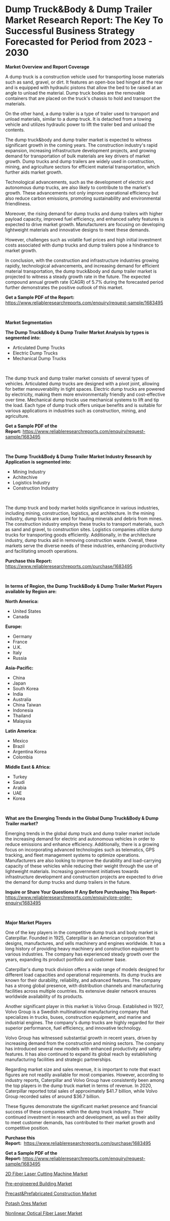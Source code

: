 <p><h1>Dump Truck&Body & Dump Trailer Market Research Report: The Key To Successful Business Strategy Forecasted for Period from 2023 - 2030</h1></p><p><strong>Market Overview and Report Coverage</strong></p>
<p><p>A dump truck is a construction vehicle used for transporting loose materials such as sand, gravel, or dirt. It features an open-box bed hinged at the rear and is equipped with hydraulic pistons that allow the bed to be raised at an angle to unload the material. Dump truck bodies are the removable containers that are placed on the truck's chassis to hold and transport the materials.</p><p>On the other hand, a dump trailer is a type of trailer used to transport and unload materials, similar to a dump truck. It is detached from a towing vehicle and utilizes hydraulic power to lift the trailer bed and unload the contents.</p><p>The dump truck&body and dump trailer market is expected to witness significant growth in the coming years. The construction industry's rapid expansion, increasing infrastructure development projects, and growing demand for transportation of bulk materials are key drivers of market growth. Dump trucks and dump trailers are widely used in construction, mining, and agriculture sectors for efficient material transportation, which further aids market growth.</p><p>Technological advancements, such as the development of electric and autonomous dump trucks, are also likely to contribute to the market's growth. These advancements not only improve operational efficiency but also reduce carbon emissions, promoting sustainability and environmental friendliness.</p><p>Moreover, the rising demand for dump trucks and dump trailers with higher payload capacity, improved fuel efficiency, and enhanced safety features is expected to drive market growth. Manufacturers are focusing on developing lightweight materials and innovative designs to meet these demands.</p><p>However, challenges such as volatile fuel prices and high initial investment costs associated with dump trucks and dump trailers pose a hindrance to market growth.</p><p>In conclusion, with the construction and infrastructure industries growing rapidly, technological advancements, and increasing demand for efficient material transportation, the dump truck&body and dump trailer market is projected to witness a steady growth rate in the future. The expected compound annual growth rate (CAGR) of 5.7% during the forecasted period further demonstrates the positive outlook of this market.</p></p>
<p><strong>Get a Sample PDF of the Report:</strong> <a href="https://www.reliableresearchreports.com/enquiry/request-sample/1683495">https://www.reliableresearchreports.com/enquiry/request-sample/1683495</a></p>
<p>&nbsp;</p>
<p><strong>Market Segmentation</strong></p>
<p><strong>The Dump Truck&Body & Dump Trailer Market Analysis by types is segmented into:</strong></p>
<p><ul><li>Articulated Dump Trucks</li><li>Electric Dump Trucks</li><li>Mechanical Dump Trucks</li></ul></p>
<p>&nbsp;</p>
<p><p>The dump truck and dump trailer market consists of several types of vehicles. Articulated dump trucks are designed with a pivot joint, allowing for better maneuverability in tight spaces. Electric dump trucks are powered by electricity, making them more environmentally friendly and cost-effective over time. Mechanical dump trucks use mechanical systems to lift and tip the load. Each type of dump truck offers unique benefits and is suitable for various applications in industries such as construction, mining, and agriculture.</p></p>
<p><strong>Get a Sample PDF of the Report:</strong>&nbsp;<a href="https://www.reliableresearchreports.com/enquiry/request-sample/1683495">https://www.reliableresearchreports.com/enquiry/request-sample/1683495</a></p>
<p>&nbsp;</p>
<p><strong>The Dump Truck&Body & Dump Trailer Market Industry Research by Application is segmented into:</strong></p>
<p><ul><li>Mining Industry</li><li>Achitechive</li><li>Logistics Industry</li><li>Construction Industry</li></ul></p>
<p>&nbsp;</p>
<p><p>The dump truck and body market holds significance in various industries, including mining, construction, logistics, and architecture. In the mining industry, dump trucks are used for hauling minerals and debris from mines. The construction industry employs these trucks to transport materials, such as sand and gravel, to construction sites. Logistics companies utilize dump trucks for transporting goods efficiently. Additionally, in the architecture industry, dump trucks aid in removing construction waste. Overall, these markets serve the diverse needs of these industries, enhancing productivity and facilitating smooth operations.</p></p>
<p><strong>Purchase this Report:</strong>&nbsp; <a href="https://www.reliableresearchreports.com/purchase/1683495">https://www.reliableresearchreports.com/purchase/1683495</a></p>
<p>&nbsp;</p>
<p><strong>In terms of Region, the Dump Truck&Body & Dump Trailer Market Players available by Region are:</strong></p>
<p>
    <p> <strong> North America: </strong>
        <ul>
            <li>United States</li>
            <li>Canada</li>
        </ul>
        </p> 
    <p> <strong> Europe: </strong>
        <ul>
            <li>Germany</li>
            <li>France</li>
            <li>U.K.</li>
            <li>Italy</li>
            <li>Russia</li>
        </ul>
        </p> 
    <p> <strong> Asia-Pacific: </strong>
        <ul>
            <li>China</li>
            <li>Japan</li>
            <li>South Korea</li>
            <li>India</li>
            <li>Australia</li>
            <li>China Taiwan</li>
            <li>Indonesia</li>
            <li>Thailand</li>
            <li>Malaysia</li>
        </ul>
        </p> 
    <p> <strong> Latin America: </strong>
        <ul>
            <li>Mexico</li>
            <li>Brazil</li>
            <li>Argentina Korea</li>
            <li>Colombia</li>
        </ul>
        </p> 
    <p> <strong> Middle East & Africa: </strong>
        <ul>
            <li>Turkey</li>
            <li>Saudi</li>
            <li>Arabia</li>
            <li>UAE</li>
            <li>Korea</li>
        </ul>
    </p>
    </p>
<p>&nbsp;</p>
<p><strong>What are the Emerging Trends in the Global Dump Truck&Body & Dump Trailer market?</strong></p>
<p><p>Emerging trends in the global dump truck and dump trailer market include the increasing demand for electric and autonomous vehicles in order to reduce emissions and enhance efficiency. Additionally, there is a growing focus on incorporating advanced technologies such as telematics, GPS tracking, and fleet management systems to optimize operations. Manufacturers are also looking to improve the durability and load-carrying capacity of these vehicles while reducing their weight through the use of lightweight materials. Increasing government initiatives towards infrastructure development and construction projects are expected to drive the demand for dump trucks and dump trailers in the future.</p></p>
<p><strong>Inquire or Share Your Questions If Any Before Purchasing This Report</strong>- <a href="https://www.reliableresearchreports.com/enquiry/pre-order-enquiry/1683495">https://www.reliableresearchreports.com/enquiry/pre-order-enquiry/1683495</a></p>
<p>&nbsp;</p>
<p><strong>Major Market Players</strong></p>
<p><p>One of the key players in the competitive dump truck and body market is Caterpillar. Founded in 1925, Caterpillar is an American corporation that designs, manufactures, and sells machinery and engines worldwide. It has a long history of providing heavy machinery and construction equipment to various industries. The company has experienced steady growth over the years, expanding its product portfolio and customer base.</p><p>Caterpillar's dump truck division offers a wide range of models designed for different load capacities and operational requirements. Its dump trucks are known for their durability, reliability, and advanced features. The company has a strong global presence, with distribution channels and manufacturing facilities across multiple countries. Its extensive dealer network ensures worldwide availability of its products.</p><p>Another significant player in this market is Volvo Group. Established in 1927, Volvo Group is a Swedish multinational manufacturing company that specializes in trucks, buses, construction equipment, and marine and industrial engines. The company's dump trucks are highly regarded for their superior performance, fuel efficiency, and innovative technology.</p><p>Volvo Group has witnessed substantial growth in recent years, driven by increasing demand from the construction and mining sectors. The company has introduced several new models with enhanced productivity and safety features. It has also continued to expand its global reach by establishing manufacturing facilities and strategic partnerships.</p><p>Regarding market size and sales revenue, it is important to note that exact figures are not readily available for most companies. However, according to industry reports, Caterpillar and Volvo Group have consistently been among the top players in the dump truck market in terms of revenue. In 2020, Caterpillar reported total sales of approximately $41.7 billion, while Volvo Group recorded sales of around $36.7 billion.</p><p>These figures demonstrate the significant market presence and financial success of these companies within the dump truck industry. Their continued investment in research and development, as well as their ability to meet customer demands, has contributed to their market growth and competitive position.</p></p>
<p><strong>Purchase this Report:</strong>&nbsp;&nbsp;<a href="https://www.reliableresearchreports.com/purchase/1683495">https://www.reliableresearchreports.com/purchase/1683495</a></p>
<p></p>
<p><strong>Get a Sample PDF of the Report:</strong>&nbsp;<a href="https://www.reliableresearchreports.com/enquiry/request-sample/1683495">https://www.reliableresearchreports.com/enquiry/request-sample/1683495</a></p>
<p><p><a href="https://medium.com/@rahul.reportprime/2d-fiber-laser-cutting-machine-market-competitive-analysis-market-trends-and-forecast-to-2030-0386a1453fe8">2D Fiber Laser Cutting Machine Market</a></p><p><a href="https://www.linkedin.com/pulse/pre-engineered-building-market-share-amp-new-trends-analysis/">Pre-engineered Building Market</a></p><p><a href="https://www.linkedin.com/pulse/precastampprefabricated-construction-market-size-2023/">Precast&Prefabricated Construction Market</a></p><p><a href="https://www.linkedin.com/pulse/potash-ores-market-size-2023-2030-global-industrial-analysis/">Potash Ores Market</a></p><p><a href="https://medium.com/@prachi.reportprime/nonlinear-optical-fiber-laser-market-focuses-on-market-share-size-and-projected-forecast-till-2030-7252aff13896">Nonlinear Optical Fiber Laser Market</a></p></p>